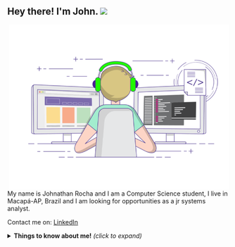 <h2> Hey there! I'm John. <img src="https://github.com/souvikguria98/souvikguria98/blob/master/Hi.gif" width="25"></h2>
<img align="right" alt="GIF" src="https://raw.githubusercontent.com/devSouvik/devSouvik/master/gif3.gif" width="500" />
<p>My name is Johnathan Rocha and I am a Computer Science student, I live in Macapá-AP, Brazil and I am looking for
    opportunities as a jr systems analyst. </p>
<p>Contact me on: <a href="https://www.linkedin.com/in/johnathan-rocha-27574a191/">LinkedIn</a></p>

<details>
    <summary> <b>Things to know about me!</b> <i>(click to expand)</i> </summary>
    <br>
    <h3> 👨🏻‍💻 About Me </h3>
    <ul>
        <li>🔭 &nbsp; I’m currently learning Flutter and Web Applications Development</li>
        <li>🤔 &nbsp; Exploring new technologies and developing software solutions and quick hacks.</li>
        <li>🎓 &nbsp; Studying Computer Science, computer programming and requirements analysis.</li>
        <li>💼 &nbsp; Requirements analysis.</li>
        <li>🌱 &nbsp; Enthusiast in mobile and web applications .</li>
        <li>✍️ &nbsp; Watching Anime, study and playing videogames as hobbies/side hustles.</li>
        <li>☕ &nbsp; I belive, a perfect cup of coffee can be the ultimate solution for any stress.</li>
    </ul>
    <h3> 🛠 Tech Stack </h3>
    <ul>
        <li>💻 &nbsp; JavaScript | Dart | PHP | C#</li>
        <li>🌐 &nbsp; NodeJs | Flutter | HTML | CSS | JavaScript | Bootstrap | Laravel | .Net</li>
        <li>🛢 &nbsp; MySQL | Firebase | Xampp</li>
        <li>🔧 &nbsp; Android Studio | Postman | Visual Studio code | Chrome | Git</li>
    </ul> 
</details>

<!-- Here are some ideas to get you started:

- 🔭 I’m currently working on ...
- 🌱 I’m currently learning ...
- 👯 I’m looking to collaborate on ...
- 🤔 I’m looking for help with ...
- 💬 Ask me about ...
- 📫 How to reach me: ...
- 😄 Pronouns: ...
- ⚡ Fun fact: ...
-->
